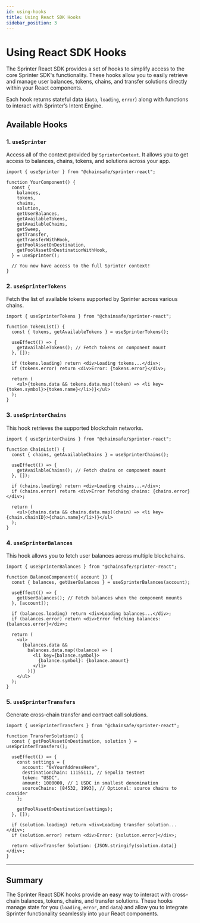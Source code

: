 ```yaml
---
id: using-hooks
title: Using React SDK Hooks
sidebar_position: 3
---
```


# Using React SDK Hooks

The Sprinter React SDK provides a set of hooks to simplify access to the core Sprinter SDK's functionality. These hooks allow you to easily retrieve and manage user balances, tokens, chains, and transfer solutions directly within your React components.

Each hook returns stateful data (`data`, `loading`, `error`) along with functions to interact with Sprinter’s Intent Engine.

## Available Hooks

### 1. `useSprinter`

Access all of the context provided by `SprinterContext`. It allows you to get access to balances, chains, tokens, and solutions across your app.

```tsx
import { useSprinter } from "@chainsafe/sprinter-react";

function YourComponent() {
  const {
    balances,
    tokens,
    chains,
    solution,
    getUserBalances,
    getAvailableTokens,
    getAvailableChains,
    getSweep,
    getTransfer,
    getTransferWithHook,
    getPoolAssetOnDestination,
    getPoolAssetOnDestinationWithHook,
  } = useSprinter();

  // You now have access to the full Sprinter context!
}
```

### 2. `useSprinterTokens`

Fetch the list of available tokens supported by Sprinter across various chains.

```tsx
import { useSprinterTokens } from "@chainsafe/sprinter-react";

function TokenList() {
  const { tokens, getAvailableTokens } = useSprinterTokens();

  useEffect(() => {
    getAvailableTokens(); // Fetch tokens on component mount
  }, []);

  if (tokens.loading) return <div>Loading tokens...</div>;
  if (tokens.error) return <div>Error: {tokens.error}</div>;

  return (
    <ul>{tokens.data && tokens.data.map((token) => <li key={token.symbol}>{token.name}</li>)}</ul>
  );
}
```

### 3. `useSprinterChains`

This hook retrieves the supported blockchain networks.

```tsx
import { useSprinterChains } from "@chainsafe/sprinter-react";

function ChainList() {
  const { chains, getAvailableChains } = useSprinterChains();

  useEffect(() => {
    getAvailableChains(); // Fetch chains on component mount
  }, []);

  if (chains.loading) return <div>Loading chains...</div>;
  if (chains.error) return <div>Error fetching chains: {chains.error}</div>;

  return (
    <ul>{chains.data && chains.data.map((chain) => <li key={chain.chainID}>{chain.name}</li>)}</ul>
  );
}
```

### 4. `useSprinterBalances`

This hook allows you to fetch user balances across multiple blockchains.

```tsx
import { useSprinterBalances } from "@chainsafe/sprinter-react";

function BalanceComponent({ account }) {
  const { balances, getUserBalances } = useSprinterBalances(account);

  useEffect(() => {
    getUserBalances(); // Fetch balances when the component mounts
  }, [account]);

  if (balances.loading) return <div>Loading balances...</div>;
  if (balances.error) return <div>Error fetching balances: {balances.error}</div>;

  return (
    <ul>
      {balances.data &&
        balances.data.map((balance) => (
          <li key={balance.symbol}>
            {balance.symbol}: {balance.amount}
          </li>
        ))}
    </ul>
  );
}
```

### 5. `useSprinterTransfers`

Generate cross-chain transfer and contract call solutions.

```tsx
import { useSprinterTransfers } from "@chainsafe/sprinter-react";

function TransferSolution() {
  const { getPoolAssetOnDestination, solution } = useSprinterTransfers();

  useEffect(() => {
    const settings = {
      account: "0xYourAddressHere",
      destinationChain: 11155111, // Sepolia testnet
      token: "USDC",
      amount: 1000000, // 1 USDC in smallest denomination
      sourceChains: [84532, 1993], // Optional: source chains to consider
    };

    getPoolAssetOnDestination(settings);
  }, []);

  if (solution.loading) return <div>Loading transfer solution...</div>;
  if (solution.error) return <div>Error: {solution.error}</div>;

  return <div>Transfer Solution: {JSON.stringify(solution.data)}</div>;
}
```

---

## Summary

The Sprinter React SDK hooks provide an easy way to interact with cross-chain balances, tokens, chains, and transfer solutions. These hooks manage state for you (`loading`, `error`, and `data`) and allow you to integrate Sprinter functionality seamlessly into your React components.
